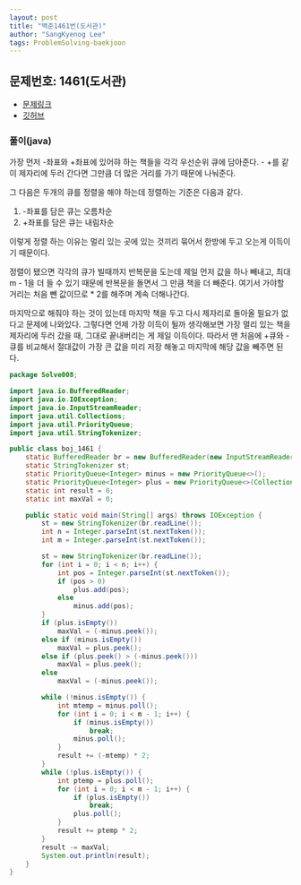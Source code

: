 ```yaml
---
layout: post
title: "백준1461번(도서관)"
author: "SangKyenog Lee"
tags: ProblemSolving-baekjoon
---
```


## 문제번호: 1461(도서관)
- [문제링크](https://www.acmicpc.net/problem/1461)
- [깃허브](https://github.com/sksk713/PS/blob/master/Solve008/boj_1461.java)

### 풀이(java)
가장 먼저 -좌표와 +좌표에 있어햐 하는 책들을 각각 우선순위 큐에 담아준다. - +를 같이 제자리에 두러 간다면 그만큼 더 많은 거리를 가기 때문에 나눠준다.

그 다음은 두개의 큐를 정렬을 해야 하는데 정렬하는 기준은 다음과 같다.
1. -좌표를 담은 큐는 오름차순
2. +좌표를 담은 큐는 내림차순

이렇게 정렬 하는 이유는 멀리 있는 곳에 있는 것끼리 묶어서 한방에 두고 오는게 이득이기 때문이다.

정렬이 됐으면 각각의 큐가 빌때까지 반복문을 도는데 제일 먼저 값을 하나 빼내고, 최대 m - 1을 더 들 수 있기 때문에 반복문을 돌면서 그 만큼 책을 더 빼준다. 여기서 가야할 거리는 처음 뺀 값이므로 * 2를 해주며 계속 더해나간다.

마지막으로 해줘야 하는 것이 있는데 마지막 책을 두고 다시 제자리로 돌아올 필요가 없다고 문제에 나와있다. 그렇다면 언제 가장 이득이 될까 생각해보면 가장 멀리 있는 책을 제자리에 두러 갔을 때, 그대로 끝내버리는 게 제일 이득이다. 따라서 맨 처음에 +큐와 -큐를 비교해서 절대값이 가장 큰 값을 미리 저장 해놓고 마지막에 해당 값을 빼주면 된다.

```java
package Solve008;

import java.io.BufferedReader;
import java.io.IOException;
import java.io.InputStreamReader;
import java.util.Collections;
import java.util.PriorityQueue;
import java.util.StringTokenizer;

public class boj_1461 {
    static BufferedReader br = new BufferedReader(new InputStreamReader(System.in));
    static StringTokenizer st;
    static PriorityQueue<Integer> minus = new PriorityQueue<>();
    static PriorityQueue<Integer> plus = new PriorityQueue<>(Collections.reverseOrder());
    static int result = 0;
    static int maxVal = 0;

    public static void main(String[] args) throws IOException {
        st = new StringTokenizer(br.readLine());
        int n = Integer.parseInt(st.nextToken());
        int m = Integer.parseInt(st.nextToken());

        st = new StringTokenizer(br.readLine());
        for (int i = 0; i < n; i++) {
            int pos = Integer.parseInt(st.nextToken());
            if (pos > 0)
                plus.add(pos);
            else
                minus.add(pos);
        }
        if (plus.isEmpty())
            maxVal = (-minus.peek());
        else if (minus.isEmpty())
            maxVal = plus.peek();
        else if (plus.peek() > (-minus.peek()))
            maxVal = plus.peek();
        else
            maxVal = (-minus.peek());

        while (!minus.isEmpty()) {
            int mtemp = minus.poll();
            for (int i = 0; i < m - 1; i++) {
                if (minus.isEmpty())
                    break;
                minus.poll();
            }
            result += (-mtemp) * 2;
        }
        while (!plus.isEmpty()) {
            int ptemp = plus.poll();
            for (int i = 0; i < m - 1; i++) {
                if (plus.isEmpty())
                    break;
                plus.poll();
            }
            result += ptemp * 2;
        }
        result -= maxVal;
        System.out.println(result);
    }
}
```